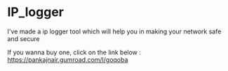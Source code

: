 # IP_logger
I've made a ip logger tool which will help you in making your network safe and secure

If you wanna buy one, click on the link below : 
https://pankajnair.gumroad.com/l/goqoba
